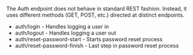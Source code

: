The Auth endpoint does not behave in standard REST fashion. Instead, it uses different methods (GET, POST, etc.)
directed at distinct endpoints.

* auth/login - Handles logging a user in
* auth/logout - Handles logging a user out
* auth/reset-password-start - Starts password reset process
* auth/reset-password-finish - Last step in password reset process